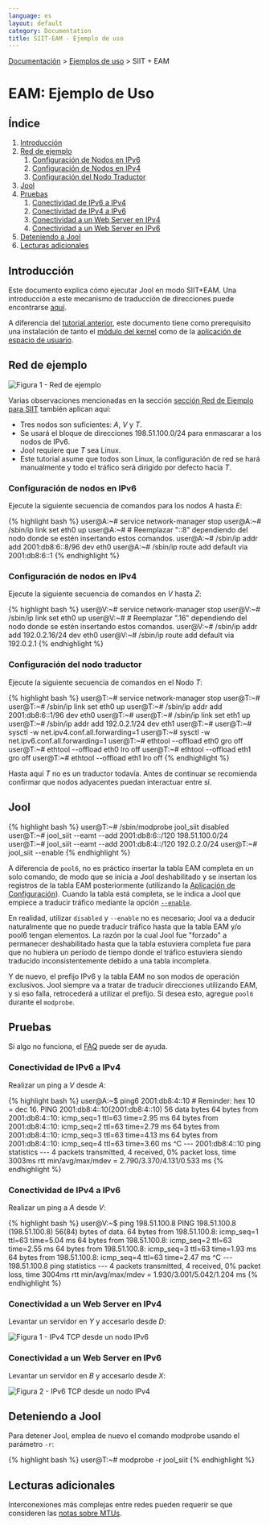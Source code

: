 ```yaml
---
language: es
layout: default
category: Documentation
title: SIIT-EAM - Ejemplo de uso
---
```


[Documentación](documentation.html) > [Ejemplos de uso](documentation.html#ejemplos-de-uso) > SIIT + EAM

# EAM: Ejemplo de Uso

## Índice

1. [Introducción](#introduccin)
2. [Red de ejemplo](#red-de-ejemplo)
	1. [Configuración de Nodos en IPv6](#configuracin-de-nodos-en-ipv6)
	2. [Configuración de Nodos en IPv4](#configuracin-de-nodos-en-ipv4)
	3. [Configuración del Nodo Traductor](#configuracin-del-nodo-traductor)
3. [Jool](#jool)
4. [Pruebas](#pruebas)
	1. [Conectividad de IPv6 a IPv4](#conectividad-de-ipv6-a-ipv4)
	2. [Conectividad de IPv4 a IPv6](#conectividad-de-ipv4-a-ipv6)
	3. [Conectividad a un Web Server en IPv4](#conectividad-a-un-web-server-en-ipv4)
	4. [Conectividad a un Web Server en IPv6](#conectividad-a-un-web-server-en-ipv6)
5. [Deteniendo a Jool](#deteniendo-a-jool)
6. [Lecturas adicionales](#lecturas-adicionales)

## Introducción

Este documento explica cómo ejecutar Jool en modo SIIT+EAM. Una introducción a este mecanismo de traducción de direcciones puede encontrarse [aquí](intro-xlat.html#siit-con-eam).

A diferencia del [tutorial anterior](run-vanilla.html), este documento tiene como prerequisito una instalación de tanto el [módulo del kernel](install-mod.html) como de la [aplicación de espacio de usuario](install-usr.html).

## Red de ejemplo

![Figura 1 - Red de ejemplo](../images/network/eam.svg)

Varias observaciones mencionadas en la sección [sección Red de Ejemplo para SIIT](run-vanilla.html#red-de-ejemplo) también aplican aquí:

- Tres nodos son suficientes: _A_, _V_ y _T_.
- Se usará el bloque de direcciones 198.51.100.0/24 para enmascarar a los nodos de IPv6.
- Jool requiere que _T_ sea Linux.
- Este tutorial asume que todos son Linux, la configuración de red se hará manualmente y todo el tráfico será dirigido por defecto hacia _T_.

### Configuración de nodos en IPv6

Ejecute la siguiente secuencia de comandos para los nodos _A_ hasta _E_:

{% highlight bash %}
user@A:~# service network-manager stop
user@A:~# /sbin/ip link set eth0 up
user@A:~# # Reemplazar "::8" dependiendo del nodo donde se estén insertando estos comandos.
user@A:~# /sbin/ip addr add 2001:db8:6::8/96 dev eth0
user@A:~# /sbin/ip route add default via 2001:db8:6::1
{% endhighlight %}

### Configuración de nodos en IPv4

Ejecute la siguiente secuencia de comandos en _V_ hasta _Z_:

{% highlight bash %}
user@V:~# service network-manager stop
user@V:~# /sbin/ip link set eth0 up
user@V:~# # Reemplazar ".16" dependiendo del nodo donde se estén insertando estos comandos.
user@V:~# /sbin/ip addr add 192.0.2.16/24 dev eth0
user@V:~# /sbin/ip route add default via 192.0.2.1
{% endhighlight %}

### Configuración del nodo traductor

Ejecute la siguiente secuencia de comandos en el Nodo _T_:

{% highlight bash %}
user@T:~# service network-manager stop
user@T:~# 
user@T:~# /sbin/ip link set eth0 up
user@T:~# /sbin/ip addr add 2001:db8:6::1/96 dev eth0
user@T:~# 
user@T:~# /sbin/ip link set eth1 up
user@T:~# /sbin/ip addr add 192.0.2.1/24 dev eth1
user@T:~# 
user@T:~# sysctl -w net.ipv4.conf.all.forwarding=1
user@T:~# sysctl -w net.ipv6.conf.all.forwarding=1
user@T:~# ethtool --offload eth0 gro off
user@T:~# ethtool --offload eth0 lro off
user@T:~# ethtool --offload eth1 gro off
user@T:~# ethtool --offload eth1 lro off
{% endhighlight %}

Hasta aquí _T_ no es un traductor todavía. Antes de continuar se recomienda confirmar que nodos adyacentes puedan interactuar entre sí.

## Jool

{% highlight bash %}
user@T:~# /sbin/modprobe jool_siit disabled
user@T:~# jool_siit --eamt --add 2001:db8:6::/120 198.51.100.0/24
user@T:~# jool_siit --eamt --add 2001:db8:4::/120 192.0.2.0/24
user@T:~# jool_siit --enable
{% endhighlight %}

A diferencia de `pool6`, no es práctico insertar la tabla EAM completa en un solo comando, de modo que se inicia a Jool deshabilitado y se insertan los registros de la tabla EAM posteriormente (utilizando la [Aplicación de Configuración](usr-flags-eamt.html)). Cuando la tabla está completa, se le indica a Jool que empiece a traducir tráfico mediante la opción [`--enable`](usr-flags-global.html#enable---disable).

En realidad, utilizar `disabled` y `--enable` no es necesario; Jool va a deducir naturalmente que no puede traducir tráfico hasta que la tabla EAM y/o pool6 tengan elementos. La razón por la cual Jool fue "forzado" a permanecer deshabilitado hasta que la tabla estuviera completa fue para que no hubiera un período de tiempo donde el tráfico estuviera siendo traducido inconsistentemente debido a una tabla incompleta.

Y de nuevo, el prefijo IPv6 y la tabla EAM no son modos de operación exclusivos. Jool siempre va a tratar de traducir direcciones utilizando EAM, y si eso falla, retrocederá a utilizar el prefijo. Si desea esto, agregue `pool6` durante el `modprobe`.

## Pruebas

Si algo no funciona, el [FAQ](faq.html) puede ser de ayuda.

### Conectividad de IPv6 a IPv4

Realizar un ping a _V_ desde _A_:

{% highlight bash %}
user@A:~$ ping6 2001:db8:4::10 # Reminder: hex 10 = dec 16.
PING 2001:db8:4::10(2001:db8:4::10) 56 data bytes
64 bytes from 2001:db8:4::10: icmp_seq=1 ttl=63 time=2.95 ms
64 bytes from 2001:db8:4::10: icmp_seq=2 ttl=63 time=2.79 ms
64 bytes from 2001:db8:4::10: icmp_seq=3 ttl=63 time=4.13 ms
64 bytes from 2001:db8:4::10: icmp_seq=4 ttl=63 time=3.60 ms
^C
--- 2001:db8:4::10 ping statistics ---
4 packets transmitted, 4 received, 0% packet loss, time 3003ms
rtt min/avg/max/mdev = 2.790/3.370/4.131/0.533 ms
{% endhighlight %}

### Conectividad de IPv4 a IPv6

Realizar un ping a _A_ desde _V_:

{% highlight bash %}
user@V:~$ ping 198.51.100.8
PING 198.51.100.8 (198.51.100.8) 56(84) bytes of data.
64 bytes from 198.51.100.8: icmp_seq=1 ttl=63 time=5.04 ms
64 bytes from 198.51.100.8: icmp_seq=2 ttl=63 time=2.55 ms
64 bytes from 198.51.100.8: icmp_seq=3 ttl=63 time=1.93 ms
64 bytes from 198.51.100.8: icmp_seq=4 ttl=63 time=2.47 ms
^C
--- 198.51.100.8 ping statistics ---
4 packets transmitted, 4 received, 0% packet loss, time 3004ms
rtt min/avg/max/mdev = 1.930/3.001/5.042/1.204 ms
{% endhighlight %}

### Conectividad a un Web Server en IPv4

Levantar un servidor en _Y_ y accesarlo desde _D_:

![Figura 1 - IPv4 TCP desde un nodo IPv6](../images/run-eam-firefox-4to6.png)

### Conectividad a un Web Server en IPv6

Levantar un servidor en _B_ y accesarlo desde _X_:

![Figura 2 - IPv6 TCP desde un nodo IPv4](../images/run-vanilla-firefox-6to4.png)

## Deteniendo a Jool

Para detener Jool, emplea de nuevo el comando modprobe usando el parámetro `-r`:

{% highlight bash %}
user@T:~# modprobe -r jool_siit
{% endhighlight %}

## Lecturas adicionales

Interconexiones más complejas entre redes pueden requerir se que consideren las [notas sobre MTUs](mtu.html).

